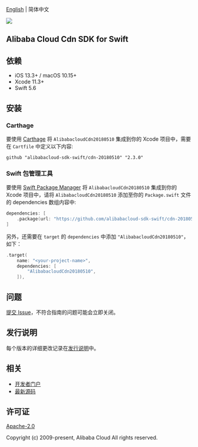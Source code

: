 [English](README.md) | 简体中文

![](https://aliyunsdk-pages.alicdn.com/icons/AlibabaCloud.svg)

## Alibaba Cloud Cdn SDK for Swift

## 依赖

- iOS 13.3+ / macOS 10.15+
- Xcode 11.3+
- Swift 5.6

## 安装

### Carthage

要使用 [Carthage](https://github.com/Carthage/Carthage) 将 `AlibabacloudCdn20180510` 集成到你的 Xcode 项目中，需要在 `Cartfile` 中定义以下内容:

```ogdl
github "alibabacloud-sdk-swift/cdn-20180510" "2.3.0"
```

### Swift 包管理工具

要使用 [Swift Package Manager](https://swift.org/package-manager/) 将 `AlibabacloudCdn20180510` 集成到你的 Xcode 项目中，请将 `AlibabacloudCdn20180510` 添加至你的 `Package.swift` 文件的 dependencies 数组内容中:

```swift
dependencies: [
    .package(url: "https://github.com/alibabacloud-sdk-swift/cdn-20180510.git", from: "2.3.0")
]
```

另外，还需要在 `target` 的 `dependencies` 中添加 `"AlibabacloudCdn20180510"`，如下：

```swift
.target(
    name: "<your-project-name>",
    dependencies: [
        "AlibabacloudCdn20180510",
    ]),
```

## 问题

[提交 Issue](https://github.com/alibabacloud-sdk-swift/cdn-20180510/issues/new)，不符合指南的问题可能会立即关闭。

## 发行说明

每个版本的详细更改记录在[发行说明](./ChangeLog.txt)中。

## 相关

* [开发者门户](https://next.api.aliyun.com/home)
* [最新源码](https://github.com/alibabacloud-sdk-swift/cdn-20180510)

## 许可证

[Apache-2.0](http://www.apache.org/licenses/LICENSE-2.0)

Copyright (c) 2009-present, Alibaba Cloud All rights reserved.
